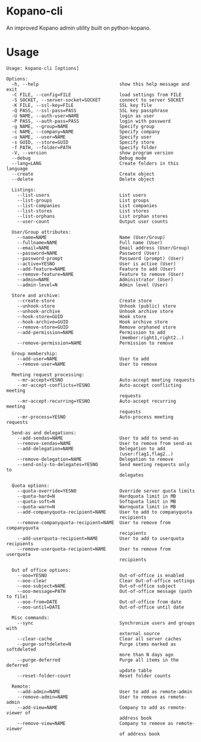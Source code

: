 # Kopano-cli

An improved Kopano admin utility built on python-kopano.

# Usage

    Usage: kopano-cli [options]

    Options:
      -h, --help                              show this help message and exit
      -C FILE, --config=FILE                  load settings from FILE
      -S SOCKET, --server-socket=SOCKET       connect to server SOCKET
      -K FILE, --ssl-key=FILE                 SSL key file
      -Q PASS, --ssl-pass=PASS                SSL key passphrase
      -U NAME, --auth-user=NAME               login as user
      -P PASS, --auth-pass=PASS               login with password
      -g NAME, --group=NAME                   Specify group
      -c NAME, --company=NAME                 Specify company
      -u NAME, --user=NAME                    Specify user
      -s GUID, --store=GUID                   Specify store
      -f PATH, --folder=PATH                  Specify folder
      -V, --version                           show program version
      --debug                                 Debug mode
      --lang=LANG                             Create folders in this language
      --create                                Create object
      --delete                                Delete object

      Listings:
        --list-users                          List users
        --list-groups                         List groups
        --list-companies                      List companies
        --list-stores                         List stores
        --list-orphans                        List orphan stores
        --user-count                          Output user counts

      User/Group attributes:
        --name=NAME                           Name (User/Group)
        --fullname=NAME                       Full name (User)
        --email=NAME                          Email address (User/Group)
        --password=NAME                       Password (User)
        --password-prompt                     Password (prompt) (User)
        --active=YESNO                        User is active (User)
        --add-feature=NAME                    Feature to add (User)
        --remove-feature=NAME                 Feature to remove (User)
        --admin=NAME                          Administrator (User)
        --admin-level=N                       Admin level (User)

      Store and archive:
        --create-store                        Create store
        --unhook-store                        Unhook (public) store
        --unhook-archive                      Unhook archive store
        --hook-store=GUID                     Hook store
        --hook-archive=GUID                   Hook archive store
        --remove-store=GUID                   Remove orphaned store
        --add-permission=NAME                 Permission to add
                                              (member:right1,right2..)
        --remove-permission=NAME              Permission to remove

      Group membership:
        --add-user=NAME                       User to add
        --remove-user=NAME                    User to remove

      Meeting request processing:
        --mr-accept=YESNO                     Auto-accept meeting requests
        --mr-accept-conflicts=YESNO           Auto-accept conflicting meeting
                                              requests
        --mr-accept-recurring=YESNO           Auto-accept recurring meeting
                                              requests
        --mr-process=YESNO                    Auto-process meeting requests

      Send-as and delegations:
        --add-sendas=NAME                     User to add to send-as
        --remove-sendas=NAME                  User to remove from send-as
        --add-delegation=NAME                 Delegation to add
                                              (user:flag1,flag2..)
        --remove-delegation=NAME              Delegation to remove
        --send-only-to-delegates=YESNO        Send meeting requests only to
                                              delegates

      Quota options:
        --quota-override=YESNO                Override server quota limits
        --quota-hard=N                        Hardquota limit in MB
        --quota-soft=N                        Softquota limit in MB
        --quota-warn=N                        Warnquota limit in MB
        --add-companyquota-recipient=NAME     User to add to companyquota
                                              recipients
        --remove-companyquota-recipient=NAME  User to remove from companyquota
                                              recipients
        --add-userquota-recipient=NAME        User to add to userquota recipients
        --remove-userquota-recipient=NAME     User to remove from userquota
                                              recipients

      Out of office options:
        --ooo=YESNO                           Out-of-office is enabled
        --ooo-clear                           Clear Out-of-office settings
        --ooo-subject=NAME                    Out-of-office subject
        --ooo-message=PATH                    Out-of-office message (path to file)
        --ooo-from=DATE                       Out-of-office from date
        --ooo-until=DATE                      Out-of-office until date

      Misc commands:
        --sync                                Synchronize users and groups with
                                              external source
        --clear-cache                         Clear all server caches
        --purge-softdelete=N                  Purge items marked as softdeleted
                                              more than N days ago
        --purge-deferred                      Purge all items in the deferred
                                              update table
        --reset-folder-count                  Reset folder counts

      Remote:
        --add-admin=NAME                      User to add as remote-admin
        --remove-admin=NAME                   User to remove as remote-admin
        --add-view=NAME                       Company to add as remote-viewer of
                                              address book
        --remove-view=NAME                    Company to remove as remote-viewer
                                              of address book
